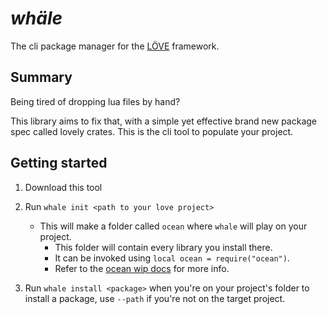 <!-- Note for Kiwi you may change the format/style i don't mind--->

# *whäle*
The cli package manager for the [LÖVE](love2d.org) framework.

## Summary
Being tired of dropping lua files by hand?

This library aims to fix that, with a simple yet
effective brand new package spec called lovely crates.
This is the cli tool to populate your project.

## Getting started
1. Download this tool
2. Run `whale init <path to your love project>`
	- This will make a folder called `ocean` where `whale` will play on your project.
		- This folder will contain every library you install there.
		- It can be invoked using `local ocean = require("ocean")`.
		- Refer to the [ocean wip docs](https://www.youtube.com/watch?v=dQw4w9WgXcQ) for more info.
		<!--- for now no docs :( while we work on it we also shall do a little bit of trolling--->

3. Run `whale install <package>` when you're on your project's folder to install a package,
	use `--path` if you're not on the target project.
